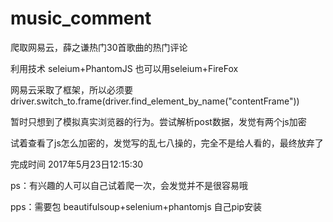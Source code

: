 # music_comment

爬取网易云，薛之谦热门30首歌曲的热门评论

利用技术 seleium+PhantomJS 也可以用seleium+FireFox 

网易云采取了框架，所以必须要driver.switch_to.frame(driver.find_element_by_name("contentFrame"))

暂时只想到了模拟真实浏览器的行为。尝试解析post数据，发觉有两个js加密

试着查看了js怎么加密的，发觉写的乱七八操的，完全不是给人看的，最终放弃了

完成时间  2017年5月23日12:15:30

ps：有兴趣的人可以自己试着爬一次，会发觉并不是很容易哦

pps：需要包 beautifulsoup+selenium+phantomjs   自己pip安装














